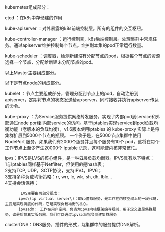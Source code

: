 kubernetes组成部分：

etcd ：在k8s中存储建的作用

kube-apiserver ：对外暴露的k8s前端控制层。所有的组件的交互枢纽。

kube-controller-manager ：运行控制器，k8s后端控制层。处理集群中常规任务。通过apiserver维护控制每个节点。维护副本集的pod正常运行数量。

kube-scheduler ：调度器，检测新建没有分配节点的pod，根据每个节点的资源选择一个节点，分配给新建未分配节点的pod。

以上Master主要组成部分。

以下是节点node的组成部分。

kubelet ：节点主要组成部分，管理分配到节点上的pod，自动注册到apiserver，定期将节点的状态发送给apiserver。同时接收并执行apiserver传达的命令。

kube-proxy ：为Service服务提供网络转发服务，实现了内部pod到service和外部通过node port到内部service的访问。基于iptables实现service到pod负载均衡功能（老版本的负载均衡），v1.6版本使用iptables 的 kube-proxy 实际上是将集群扩展到5000个节点的瓶颈。 一个例子是，在5000节点集群中使用 NodePort 服务，如果我们有2000个服务并且每个服务有10个 pod，这将在每个工作节点上至少产生20000个 iptable 记录，这可能使内核非常繁忙。

ipvs：IPVS是LVS的核心组件，是一种四层负载均衡器。IPVS具有以下特点：  
           1与Iptables同样基于Netfilter，但使用的是hash表；  
           2支持TCP, UDP，SCTP协议，支持IPV4，IPV6；  
           3支持多种负载均衡策略：rr, wrr, lc, wlc, sh, dh, lblc…  
           4支持会话保持；

```
       LVS主要由两部分组成：  
      ipvs\(ip virtual server\)：即ip虚拟服务，是工作在内核空间上的一段代码，主要是实现调度的代码，它是实现负载均衡的核心。  
      ipvsadm： 工作在用户空间，负责为ipvs内核框架编写规则，用于定义谁是集群服务，谁是后端真实服务器。我们可以通过ipvsadm指令创建集群服务
```

clusterDNS：DNS服务，插件的形式，为集群中的服务提供DNS解析。

